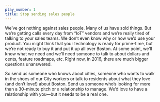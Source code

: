 ```yaml
---
play_number: 1
title: Stop sending sales people
---
```


We’ve got nothing against sales people. Many of us have sold things. But we’re getting calls every day from “IoT” vendors and we’re really tired of talking to your sales teams. We don’t even know why or how we’d use your product. You might think that your technology is ready for prime-time, but we’re not ready to buy it and put it up all over Boston. At some point, we’ll know what we need and we’ll need someone to talk to about dollars and cents, feature roadmaps, etc. Right now, in 2016, there are much bigger questions unanswered.

So send us someone who knows about cities, someone who wants to walk in the shoes of our City workers or talk to residents about what they love (and don’t love!) about Boston. Send us someone who’s looking for more than a 30-minute pitch or a relationship to manage. We’d love to have a relationship with you—but it needs to be a real one.